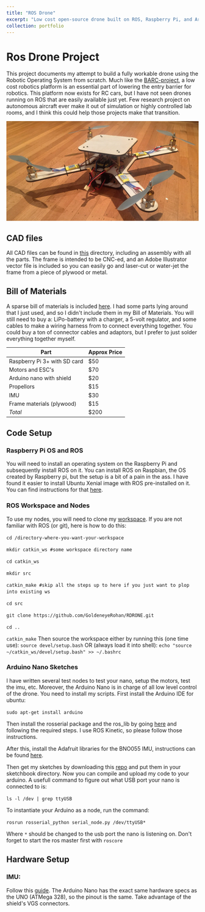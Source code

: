 ```yaml
---
title: "ROS Drone"
excerpt: "Low cost open-source drone built on ROS, Raspberry Pi, and Arduino [(read more)](https://rohansinha.nl/portfolio/projects-5/)<br/><img src='/images/DronePic_fpic.jpg'>"
collection: portfolio
---
```


# Ros Drone Project
This project documents my attempt to build a fully workable drone using the Robotic Operating System from scratch. Much like the [BARC-project](http://www.barc-project.com/), a low cost robotics platform is an essential part of lowering the entry barrier for robotics. This platform now exists for RC cars, but I have not seen drones running on ROS that are easily available just yet. Few research project on autonomous aircraft ever make it out of simulation or highly controlled lab rooms, and I think this could help those projects make that transition.

![Picture of the finished drone](/images/DronePic.jpg)

## CAD files
All CAD files can be found in [this](https://github.com/GoldeneyeRohan/RohanDrone/tree/master/CADs) directory, including an assembly with all the parts. The frame is intended to be CNC-ed, and an Adobe Illustrator vector file is included so you can easily go and laser-cut or water-jet the frame from a piece of plywood or metal.

## Bill of Materials
A sparse bill of materials is included [here](https://github.com/GoldeneyeRohan/RohanDrone/tree/master/Parts). I had some parts lying around that I just used, and so I didn't include them in my Bill of Materials. You will still need to buy a: LiPo-battery with a charger, a 5-volt regulator, and some cables to make a wiring harness from to connect everything together. You could buy a ton of connector cables and adaptors, but I prefer to just solder everything together myself. 

|Part|Approx Price|
|---|---|
|Raspberry Pi 3+ with SD card | $50|
|Motors and ESC's| $70|
|Arduino nano with shield| $20|
|Propellors|$15|
|IMU|$30|
|Frame materials (plywood)| $15|
|*Total*|$200|

## Code Setup
### Raspberry Pi OS and ROS
You will need to install an operating system on the Raspberry Pi and subsequently install ROS on it. You can install ROS on Raspbian, the OS created by Raspberry pi, but the setup is a bit of a pain in the ass. I have found it easier to install Ubuntu Xenial image with ROS pre-installed on it. You can find instructions for that [here](https://downloads.ubiquityrobotics.com/pi.html). 

### ROS Workspace and Nodes
To use my nodes, you will need to clone my [workspace](https://github.com/GoldeneyeRohan/RDRONE). If you are not familiar with ROS (or git), here is how to do this:

`cd /directory-where-you-want-your-workspace`

`mkdir catkin_ws #some workspace directory name`

`cd catkin_ws`

`mkdir src`

`catkin_make #skip all the steps up to here if you just want to plop into existing ws`

`cd src`

`git clone https://github.com/GoldeneyeRohan/RDRONE.git`

`cd ..`

`catkin_make`
Then source the workspace either by running this (one time use):
`source devel/setup.bash`
OR (always load it into shell): 
`echo "source ~/catkin_ws/devel/setup.bash" >> ~/.bashrc`

### Arduino Nano Sketches
I have written several test nodes to test your nano, setup the motors, test the imu, etc. Moreover, the Arduino Nano is in charge of all low level control of the drone. You need to install my scripts. First install the Arduino IDE for ubuntu: 

`sudo apt-get install arduino`

Then install the rosserial package and the ros_lib by going [here](http://wiki.ros.org/rosserial_arduino/Tutorials/Arduino%20IDE%20Setup) and following the required steps. I use ROS Kinetic, so please follow those instructions. 

After this, install the Adafruit libraries for the BNO055 IMU, instructions can be found [here](https://learn.adafruit.com/adafruit-bno055-absolute-orientation-sensor/arduino-code).

Then get my sketches by downloading this [repo](https://github.com/GoldeneyeRohan/RDRONE_NANO) and put them in your sketchbook directory. Now you can compile and upload my code to your arduino. A usefull command to figure out what USB port your nano is connected to is: 

`ls -l /dev | grep ttyUSB`

To instantiate your Arduino as a node, run the command: 

`rosrun rosserial_python serial_node.py /dev/ttyUSB*` 

Where `*` should be changed to the usb port the nano is listening on. Don't forget to start the ros master first with `roscore`

## Hardware Setup
### IMU: 
Follow this [guide](https://learn.adafruit.com/adafruit-bno055-absolute-orientation-sensor/pinouts). The Arduino Nano has the exact same hardware specs as the UNO (ATMega 328), so the pinout is the same. Take advantage of the shield's VGS connectors. 
